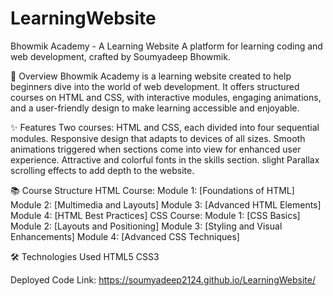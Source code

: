 # LearningWebsite
Bhowmik Academy - A Learning Website
A platform for learning coding and web development, crafted by Soumyadeep Bhowmik.

📖 Overview
Bhowmik Academy is a learning website created to help beginners dive into the world of web development. It offers structured courses on HTML and CSS, with interactive modules, engaging animations, and a user-friendly design to make learning accessible and enjoyable.

✨ Features
Two courses: HTML and CSS, each divided into four sequential modules.
Responsive design that adapts to devices of all sizes.
Smooth animations triggered when sections come into view for enhanced user experience.
Attractive and colorful fonts in the skills section.
slight Parallax scrolling effects to add depth to the website.

📚 Course Structure
HTML Course:
Module 1: [Foundations of HTML]
Module 2: [Multimedia and Layouts]
Module 3: [Advanced HTML Elements]
Module 4: [HTML Best Practices]
CSS Course:
Module 1: [CSS Basics]
Module 2: [Layouts and Positioning]
Module 3: [Styling and Visual Enhancements]
Module 4: [Advanced CSS Techniques]

🛠️ Technologies Used
HTML5
CSS3

Deployed Code Link:
https://soumyadeep2124.github.io/LearningWebsite/
